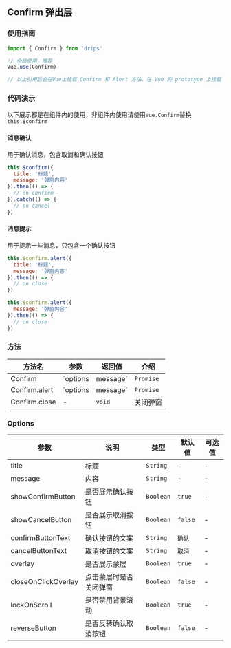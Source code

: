 ## Confirm 弹出层

### 使用指南

```javascript
import { Confirm } from 'drips'

// 全局使用，推荐
Vue.use(Confirm)

// 以上引用后会在Vue上挂载 Confirm 和 Alert 方法，在 Vue 的 prototype 上挂载 $confirm 和 $alert 方法
```

### 代码演示
以下展示都是在组件内的使用，非组件内使用请使用`Vue.Confirm`替换`this.$confirm`

#### 消息确认
用于确认消息，包含取消和确认按钮

```javascript
this.$confirm({
  title: '标题',
  message: '弹窗内容'
}).then(() => {
  // on confirm
}).catch(() => {
  // on cancel
})
```


#### 消息提示
用于提示一些消息，只包含一个确认按钮

```javascript
this.$confirm.alert({
  title: '标题',
  message: '弹窗内容'
}).then(() => {
  // on close
})

this.$confirm.alert({
  message: '弹窗内容'
}).then(() => {
  // on close
})
```

### 方法

| 方法名 | 参数 | 返回值 | 介绍 |
|---------|---------|---------|---------|
| Confirm         | `options | message` | `Promise` | 展示消息确认弹窗 |
| Confirm.alert   | `options | message` | `Promise` | 展示消息提示弹窗 |
| Confirm.close   | -                   | `void`        | 关闭弹窗 |

### Options

| 参数 | 说明 | 类型 | 默认值 | 可选值 |
|---------|---------|---------|---------|---------|
| title | 标题 | `String` | - | - |
| message | 内容 | `String` | - | - |
| showConfirmButton | 是否展示确认按钮 | `Boolean` |  `true` | - |
| showCancelButton | 是否展示取消按钮 | `Boolean` |  `false` | - |
| confirmButtonText | 确认按钮的文案 | `String` |  `确认` | - |
| cancelButtonText | 取消按钮的文案 | `String` | `取消` | - |
| overlay | 是否展示蒙层 | `Boolean` | `true` | - |
| closeOnClickOverlay | 点击蒙层时是否关闭弹窗 | `Boolean` | `false` | - |
| lockOnScroll | 是否禁用背景滚动 | `Boolean` | `true` | - |
| reverseButton| 是否反转确认取消按钮 | `Boolean` | `false` | - |
